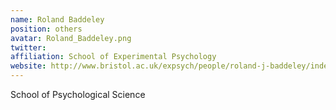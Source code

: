 ```yaml
---
name: Roland Baddeley
position: others
avatar: Roland_Baddeley.png
twitter:
affiliation: School of Experimental Psychology
website: http://www.bristol.ac.uk/expsych/people/roland-j-baddeley/index.html
---
```


School of Psychological Science
